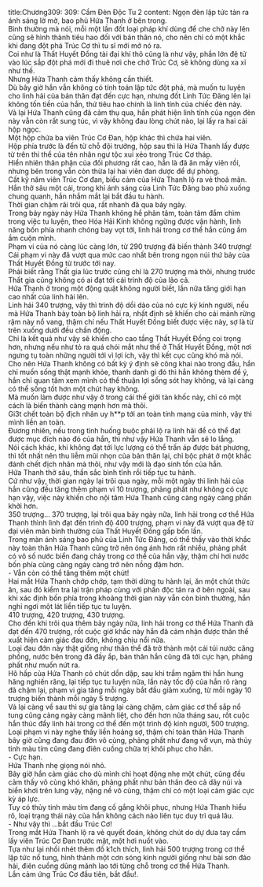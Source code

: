 title:Chương309: 309: Cầm Đèn Độc Tu 2
content:
Ngọn đèn lập tức tản ra ánh sáng lờ mờ, bao phủ Hứa Thanh ở bên trong.<br>Bình thường mà nói, mỗi một lần đốt loại pháp khí dùng để che chở này lên cũng sẽ hình thành tiêu hao đối với bản thân nó, cho nên chỉ có một khắc khi đang đột phá Trúc Cơ thì tu sĩ mới mở nó ra.<br>Coi như là Thất Huyết Đồng tài đại khí thô cũng là như vậy, phần lớn đệ tử vào lúc sắp đột phá mới đi thuê nơi che chở Trúc Cơ, sẽ không dùng xa xỉ như thế.<br>Nhưng Hứa Thanh cảm thấy không cần thiết.<br>Dù bây giờ hắn vẫn không có tính toán lập tức đột phá, mà muốn tu luyện cho linh hải của bản thân đạt đến cực hạn, nhưng đốt Linh Tức Đăng lên lại không tốn tiền của hắn, thứ tiêu hao chính là linh tính của chiếc đèn này.<br>Vả lại Hứa Thanh cũng đã cảm thụ qua, hắn phát hiện linh tính của ngọn đèn này vẫn còn rất sung túc, vì vậy không đau lòng chút nào, lại lấy ra hai cái hộp ngọc.<br>Một hộp chứa ba viên Trúc Cơ Đan, hộp khác thì chứa hai viên.<br>Hộp phía trước là đến từ chỗ đội trưởng, hộp sau thì là Hứa Thanh lấy được từ trên thi thể của tên nhân ngư tộc xui xẻo trong Trúc Cơ tháp.<br>Hiển nhiên thân phận của đối phương rất cao, hẳn là đã ăn mấy viên rồi, nhưng bên trong vẫn còn thừa lại hai viên đan dược để dự phòng.<br>Cất kỹ năm viên Trúc Cơ đan, biểu cảm của Hứa Thanh lộ ra vẻ thoả mãn.<br>Hắn thở sâu một cái, trong khi ánh sáng của Linh Tức Đăng bao phủ xuống chung quanh, hắn nhắm mắt lại bắt đầu tu hành.<br>Thời gian chậm rãi trôi qua, rất nhanh đã qua bảy ngày.<br>Trong bảy ngày này Hứa Thanh không hề phân tâm, toàn tâm đắm chìm trong việc tu luyện, theo Hóa Hải Kinh không ngừng được vận hành, linh năng bốn phía nhanh chóng bay vọt tới, linh hải trong cơ thể hắn cũng ầm ầm cuộn mình.<br>Phạm vi của nó càng lúc càng lớn, từ 290 trượng đã biến thành 340 trượng! Cái phạm vi này đã vượt qua mức cao nhất bên trong ngọn núi thứ bảy của Thất Huyết Đồng từ trước tới nay.<br>Phải biết rằng Thất gia lúc trước cũng chỉ là 270 trượng mà thôi, nhưng trước Thất gia cũng không có ai đạt tới cái trình độ của lão cả.<br>Hứa Thanh ở trong một động quật không người biết, lần nữa tăng giới hạn cao nhất của linh hải lên.<br>Linh hải 340 trượng, vậy thì trình độ dồi dào của nó cực kỳ kinh người, nếu mà Hứa Thanh bày toàn bộ linh hải ra, nhất định sẽ khiến cho cái mảnh rừng rậm này nổ vang, thậm chí nếu Thất Huyết Đồng biết được việc này, sợ là từ trên xuống dưới đều chấn động.<br>Chỉ là kết quả như vậy sẽ khiến cho cao tầng Thất Huyết Đồng coi trọng hơn, nhưng nếu như tỏ ra quá chói mắt như thế ở Thất Huyết Đồng, một nơi ngưng tụ toàn những người tới vì lợi ích, vậy thì kết cục cũng khó mà nói.<br>Cho nên Hứa Thanh không có bất kỳ ý định sẽ công khai nào trong đầu, hắn chỉ muốn sống thật mạnh khỏe, thanh danh gì đó thì hắn không thèm để ý, hắn chỉ quan tâm xem mình có thể thuận lợi sống sót hay không, vả lại càng có thể sống tốt hơn một chút hay không.<br>Mà muốn làm được như vậy ở trong cái thế giới tàn khốc này, chỉ có một cách là biến thành càng mạnh hơn mà thôi.<br>Gi3t chết toàn bộ địch nhân uy h**p tới an toàn tính mạng của mình, vậy thì mình liền an toàn.<br>Đương nhiên, nếu trong tình huống buộc phải lộ ra linh hải để có thể đạt được mục đích nào đó của hắn, thì như vậy Hứa Thanh vẫn sẽ lo lắng.<br>Nói cách khác, khi không đạt tới lực lượng có thể trấn áp được bát phương, thì tốt nhất nên thu liễm mũi nhọn của bản thân lại, chỉ bộc phát ở một khắc đánh chết địch nhân mà thôi, như vậy mới là đạo sinh tồn của hắn.<br>Hứa Thanh thở sâu, thần sắc bình tĩnh rồi tiếp tục tu hành.<br>Cứ như vậy, thời gian ngày lại trôi qua ngày, mỗi một ngày thì linh hải của hắn cũng đều tăng thêm phạm vi 10 trượng, phảng phất như không có cực hạn vậy, việc này khiến cho nội tâm Hứa Thanh cũng càng ngày càng phấn khởi hơn.<br>350 trượng… 370 trượng, lại trôi qua bảy ngày nữa, linh hải trong cơ thể Hứa Thanh thình lình đạt đến trình độ 400 trượng, phạm vi này đã vượt qua đệ tử đại viên mãn bình thường của Thất Huyết Đồng gấp bốn lần.<br>Trong màn ánh sáng bao phủ của Linh Tức Đăng, có thể thấy vào thời khắc này toàn thân Hứa Thanh cũng trở nên óng ánh hơn rất nhiều, phảng phất có vô số nước biển đang chảy trong cơ thể của hắn vậy, thậm chí hơi nước bốn phía cũng càng ngày càng trở nên nồng đậm hơn.<br>- Vẫn còn có thể tăng thêm một chút!<br>Hai mắt Hứa Thanh chớp chớp, tạm thời dừng tu hành lại, ăn một chút thức ăn, sau đó kiểm tra lại trận pháp cùng với phấn độc tản ra ở bên ngoài, sau khi xác định bốn phía trong khoảng thời gian này vẫn còn bình thường, hắn nghỉ ngơi một lát liền tiếp tục tu luyện.<br>410 trượng, 420 trượng, 430 trượng.<br>Cho đến khi trôi qua thêm bảy ngày nữa, linh hải trong cơ thể Hứa Thanh đã đạt đến 470 trượng, rốt cuộc giờ khắc này hắn đã cảm nhận được thân thể xuất hiện cảm giác đau đớn, không chịu nổi nữa.<br>Loại đau đớn này thật giống như thân thể đã trở thành một cái túi nước căng phồng, nước bên trong đã đầy ắp, bản thân hắn cũng đã tới cực hạn, phảng phất như muốn nứt ra.<br>Hô hấp của Hứa Thanh có chút dồn dập, sau khi trầm ngâm thì hắn hung hăng nghiến răng, lại tiếp tục tu luyện nữa, lần này tốc độ của hắn rõ ràng đã chậm lại, phạm vi gia tăng mỗi ngày bắt đầu giảm xuống, từ mỗi ngày 10 trượng biến thành mỗi ngày 5 trượng.<br>Vả lại càng về sau thì sự gia tăng lại càng chậm, cảm giác cơ thể sắp nổ tung cũng càng ngày càng mãnh liệt, cho đến hơn nửa tháng sau, rốt cuộc hắn thúc đẩy linh hải trong cơ thể đến một trình độ kinh người, 500 trượng.<br>Loại phạm vi này nghe thấy liền hoảng sợ, thậm chí toàn thân Hứa Thanh bây giờ cũng đang đau đớn vô cùng, phảng phất như đang vỡ vụn, mà thủy tinh màu tím cũng đang điên cuồng chữa trị khôi phục cho hắn.<br>- Cực hạn.<br>Hứa Thanh nhẹ giọng nói nhỏ.<br>Bây giờ hắn cảm giác cho dù mình chỉ hoạt động nhẹ một chút, cũng đều cảm thấy vô cùng khó khăn, phảng phất như bản thân đeo cả dãy núi và biển khơi trên lưng vậy, nặng nề vô cùng, thậm chí có một loại cảm giác cực kỳ áp lực.<br>Tuy có thủy tinh màu tím đang cố gắng khôi phục, nhưng Hứa Thanh hiểu rõ, loại trạng thái này của hắn không cách nào liên tục duy trì quá lâu.<br>- Như vậy thì …bắt đầu Trúc Cơ!<br>Trong mắt Hứa Thanh lộ ra vẻ quyết đoán, không chút do dự đưa tay cầm lấy viên Trúc Cơ Đan trước mặt, một hơi nuốt vào.<br>Tựa như lại nhồi nhét thêm đồ k1ch thích, linh hải 500 trượng trong cơ thể lập tức nổ tung, hình thành một cơn sóng kinh người giống như bài sơn đảo hải, điên cuồng dũng mãnh lao tới từng chỗ trong cơ thể Hứa Thanh.<br>Lần cảm ứng Trúc Cơ đầu tiên, bắt đầu!.<br>